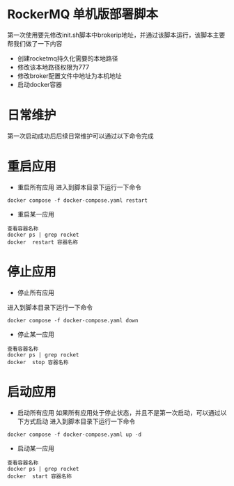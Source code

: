 # RockerMQ 单机版部署脚本
第一次使用要先修改init.sh脚本中brokerip地址，并通过该脚本运行，该脚本主要帮我们做了一下内容
- 创建rocketmq持久化需要的本地路径
- 修改该本地路径权限为777
- 修改broker配置文件中地址为本机地址
- 启动docker容器


# 日常维护
第一次启动成功后后续日常维护可以通过以下命令完成

# 重启应用
- 重启所有应用
进入到脚本目录下运行一下命令
```
docker compose -f docker-compose.yaml restart 
```
- 重启某一应用
```
查看容器名称
docker ps | grep rocket
docker  restart 容器名称
```
# 停止应用
- 停止所有应用

进入到脚本目录下运行一下命令
```
docker compose -f docker-compose.yaml down
```
- 停止某一应用
```
查看容器名称
docker ps | grep rocket
docker  stop 容器名称
```

# 启动应用
- 启动所有应用
如果所有应用处于停止状态，并且不是第一次启动，可以通过以下方式启动
进入到脚本目录下运行一下命令
```
docker compose -f docker-compose.yaml up -d
```
- 启动某一应用
```
查看容器名称
docker ps | grep rocket
docker  start 容器名称
```